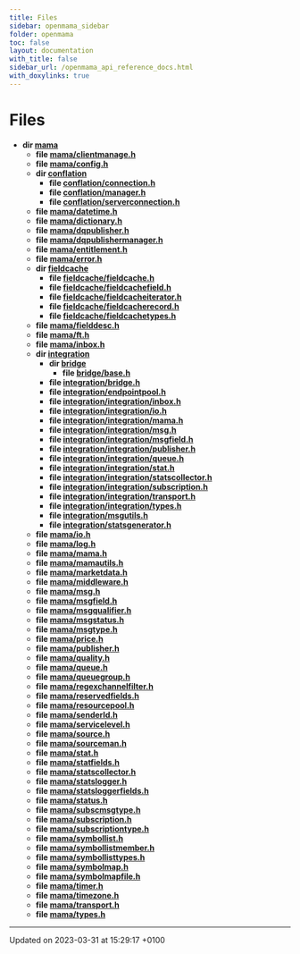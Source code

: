 ```yaml
---
title: Files
sidebar: openmama_sidebar
folder: openmama
toc: false
layout: documentation
with_title: false
sidebar_url: /openmama_api_reference_docs.html
with_doxylinks: true
---
```


# Files




* **dir [mama](dir_6cae18eef92ff72504a7502644b2e746.html#dir-mama)** 
    * **file [mama/clientmanage.h](clientmanage_8h.html#file-clientmanage.h)** 
    * **file [mama/config.h](config_8h.html#file-config.h)** 
    * **dir [conflation](dir_ed9df39d1b42b9dfb88adb0be1e7ddbc.html#dir-conflation)** 
        * **file [conflation/connection.h](connection_8h.html#file-connection.h)** 
        * **file [conflation/manager.h](manager_8h.html#file-manager.h)** 
        * **file [conflation/serverconnection.h](serverconnection_8h.html#file-serverconnection.h)** 
    * **file [mama/datetime.h](datetime_8h.html#file-datetime.h)** 
    * **file [mama/dictionary.h](dictionary_8h.html#file-dictionary.h)** 
    * **file [mama/dqpublisher.h](dqpublisher_8h.html#file-dqpublisher.h)** 
    * **file [mama/dqpublishermanager.h](dqpublishermanager_8h.html#file-dqpublishermanager.h)** 
    * **file [mama/entitlement.h](entitlement_8h.html#file-entitlement.h)** 
    * **file [mama/error.h](error_8h.html#file-error.h)** 
    * **dir [fieldcache](dir_4d02a9e680c419e001e031346a5b406b.html#dir-fieldcache)** 
        * **file [fieldcache/fieldcache.h](fieldcache_8h.html#file-fieldcache.h)** 
        * **file [fieldcache/fieldcachefield.h](fieldcachefield_8h.html#file-fieldcachefield.h)** 
        * **file [fieldcache/fieldcacheiterator.h](fieldcacheiterator_8h.html#file-fieldcacheiterator.h)** 
        * **file [fieldcache/fieldcacherecord.h](fieldcacherecord_8h.html#file-fieldcacherecord.h)** 
        * **file [fieldcache/fieldcachetypes.h](fieldcachetypes_8h.html#file-fieldcachetypes.h)** 
    * **file [mama/fielddesc.h](fielddesc_8h.html#file-fielddesc.h)** 
    * **file [mama/ft.h](ft_8h.html#file-ft.h)** 
    * **file [mama/inbox.h](inbox_8h.html#file-inbox.h)** 
    * **dir [integration](dir_ae8533d956fd8f0360ed0b5e911088bf.html#dir-integration)** 
        * **dir [bridge](dir_0c132b46ae459440d7a3e312b80e66d8.html#dir-bridge)** 
            * **file [bridge/base.h](base_8h.html#file-base.h)** 
        * **file [integration/bridge.h](bridge_8h.html#file-bridge.h)** 
        * **file [integration/endpointpool.h](endpointpool_8h.html#file-endpointpool.h)** 
        * **file [integration/integration/inbox.h](integration_2inbox_8h.html#file-integration/inbox.h)** 
        * **file [integration/integration/io.h](integration_2io_8h.html#file-integration/io.h)** 
        * **file [integration/integration/mama.h](integration_2mama_8h.html#file-integration/mama.h)** 
        * **file [integration/integration/msg.h](integration_2msg_8h.html#file-integration/msg.h)** 
        * **file [integration/integration/msgfield.h](integration_2msgfield_8h.html#file-integration/msgfield.h)** 
        * **file [integration/integration/publisher.h](integration_2publisher_8h.html#file-integration/publisher.h)** 
        * **file [integration/integration/queue.h](integration_2queue_8h.html#file-integration/queue.h)** 
        * **file [integration/integration/stat.h](integration_2stat_8h.html#file-integration/stat.h)** 
        * **file [integration/integration/statscollector.h](integration_2statscollector_8h.html#file-integration/statscollector.h)** 
        * **file [integration/integration/subscription.h](integration_2subscription_8h.html#file-integration/subscription.h)** 
        * **file [integration/integration/transport.h](integration_2transport_8h.html#file-integration/transport.h)** 
        * **file [integration/integration/types.h](integration_2types_8h.html#file-integration/types.h)** 
        * **file [integration/msgutils.h](msgutils_8h.html#file-msgutils.h)** 
        * **file [integration/statsgenerator.h](statsgenerator_8h.html#file-statsgenerator.h)** 
    * **file [mama/io.h](io_8h.html#file-io.h)** 
    * **file [mama/log.h](log_8h.html#file-log.h)** 
    * **file [mama/mama.h](mama_8h.html#file-mama.h)** 
    * **file [mama/mamautils.h](mamautils_8h.html#file-mamautils.h)** 
    * **file [mama/marketdata.h](marketdata_8h.html#file-marketdata.h)** 
    * **file [mama/middleware.h](middleware_8h.html#file-middleware.h)** 
    * **file [mama/msg.h](msg_8h.html#file-msg.h)** 
    * **file [mama/msgfield.h](msgfield_8h.html#file-msgfield.h)** 
    * **file [mama/msgqualifier.h](msgqualifier_8h.html#file-msgqualifier.h)** 
    * **file [mama/msgstatus.h](msgstatus_8h.html#file-msgstatus.h)** 
    * **file [mama/msgtype.h](msgtype_8h.html#file-msgtype.h)** 
    * **file [mama/price.h](price_8h.html#file-price.h)** 
    * **file [mama/publisher.h](publisher_8h.html#file-publisher.h)** 
    * **file [mama/quality.h](quality_8h.html#file-quality.h)** 
    * **file [mama/queue.h](queue_8h.html#file-queue.h)** 
    * **file [mama/queuegroup.h](queuegroup_8h.html#file-queuegroup.h)** 
    * **file [mama/regexchannelfilter.h](regexchannelfilter_8h.html#file-regexchannelfilter.h)** 
    * **file [mama/reservedfields.h](reservedfields_8h.html#file-reservedfields.h)** 
    * **file [mama/resourcepool.h](resourcepool_8h.html#file-resourcepool.h)** 
    * **file [mama/senderId.h](senderId_8h.html#file-senderid.h)** 
    * **file [mama/servicelevel.h](servicelevel_8h.html#file-servicelevel.h)** 
    * **file [mama/source.h](source_8h.html#file-source.h)** 
    * **file [mama/sourceman.h](sourceman_8h.html#file-sourceman.h)** 
    * **file [mama/stat.h](stat_8h.html#file-stat.h)** 
    * **file [mama/statfields.h](statfields_8h.html#file-statfields.h)** 
    * **file [mama/statscollector.h](statscollector_8h.html#file-statscollector.h)** 
    * **file [mama/statslogger.h](statslogger_8h.html#file-statslogger.h)** 
    * **file [mama/statsloggerfields.h](statsloggerfields_8h.html#file-statsloggerfields.h)** 
    * **file [mama/status.h](status_8h.html#file-status.h)** 
    * **file [mama/subscmsgtype.h](subscmsgtype_8h.html#file-subscmsgtype.h)** 
    * **file [mama/subscription.h](subscription_8h.html#file-subscription.h)** 
    * **file [mama/subscriptiontype.h](subscriptiontype_8h.html#file-subscriptiontype.h)** 
    * **file [mama/symbollist.h](symbollist_8h.html#file-symbollist.h)** 
    * **file [mama/symbollistmember.h](symbollistmember_8h.html#file-symbollistmember.h)** 
    * **file [mama/symbollisttypes.h](symbollisttypes_8h.html#file-symbollisttypes.h)** 
    * **file [mama/symbolmap.h](symbolmap_8h.html#file-symbolmap.h)** 
    * **file [mama/symbolmapfile.h](symbolmapfile_8h.html#file-symbolmapfile.h)** 
    * **file [mama/timer.h](timer_8h.html#file-timer.h)** 
    * **file [mama/timezone.h](timezone_8h.html#file-timezone.h)** 
    * **file [mama/transport.h](transport_8h.html#file-transport.h)** 
    * **file [mama/types.h](types_8h.html#file-types.h)** 



-------------------------------

Updated on 2023-03-31 at 15:29:17 +0100
